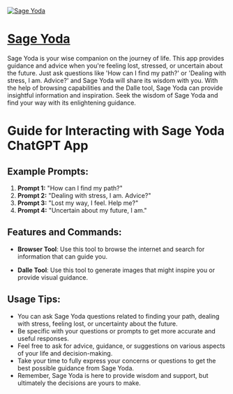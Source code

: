 [![Sage Yoda](https://files.oaiusercontent.com/file-DMvDkO071nCdMrFQnSUT8JK9?se=2123-10-17T17%3A12%3A23Z&sp=r&sv=2021-08-06&sr=b&rscc=max-age%3D31536000%2C%20immutable&rscd=attachment%3B%20filename%3Dimage.png&sig=Gv5/S7lmtNHzfNy/luw69yX/PDzniITxWx9BsxXGons%3D)](https://chat.openai.com/g/g-ejzqPu82R-sage-yoda)

# [Sage Yoda](https://chat.openai.com/g/g-ejzqPu82R-sage-yoda)

Sage Yoda is your wise companion on the journey of life. This app provides guidance and advice when you're feeling lost, stressed, or uncertain about the future. Just ask questions like 'How can I find my path?' or 'Dealing with stress, I am. Advice?' and Sage Yoda will share its wisdom with you. With the help of browsing capabilities and the Dalle tool, Sage Yoda can provide insightful information and inspiration. Seek the wisdom of Sage Yoda and find your way with its enlightening guidance.

# Guide for Interacting with Sage Yoda ChatGPT App

## Example Prompts:

1. **Prompt 1:** "How can I find my path?"
2. **Prompt 2:** "Dealing with stress, I am. Advice?"
3. **Prompt 3:** "Lost my way, I feel. Help me?"
4. **Prompt 4:** "Uncertain about my future, I am."

## Features and Commands:

- **Browser Tool**: Use this tool to browse the internet and search for information that can guide you.

- **Dalle Tool**: Use this tool to generate images that might inspire you or provide visual guidance.

## Usage Tips:
- You can ask Sage Yoda questions related to finding your path, dealing with stress, feeling lost, or uncertainty about the future.
- Be specific with your questions or prompts to get more accurate and useful responses.
- Feel free to ask for advice, guidance, or suggestions on various aspects of your life and decision-making.
- Take your time to fully express your concerns or questions to get the best possible guidance from Sage Yoda.
- Remember, Sage Yoda is here to provide wisdom and support, but ultimately the decisions are yours to make.